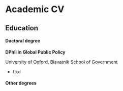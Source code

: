 # Academic CV

## Education

#### Doctoral degree
**DPhil in Global Public Policy**

University of Oxford, Blavatnik School of Government

- fjkd

#### Other degrees
